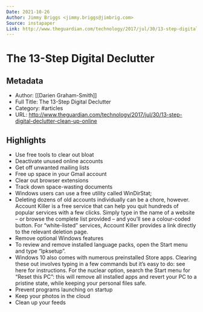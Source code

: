 ```yaml
---
Date: 2021-10-26
Author: Jimmy Briggs <jimmy.briggs@jimbrig.com>
Source: instapaper
Link: http://www.theguardian.com/technology/2017/jul/30/13-step-digital-declutter-clean-up-online
---
```

# The 13-Step Digital Declutter

## Metadata
- Author: [[Darien Graham-Smith]]
- Full Title: The 13-Step Digital Declutter
- Category: #articles
- URL: http://www.theguardian.com/technology/2017/jul/30/13-step-digital-declutter-clean-up-online

## Highlights
- Use free tools to clear out bloat
- Deactivate unused online accounts
- Get off unwanted mailing lists
- Free up space in your Gmail account
- Clear out browser extensions
- Track down space-wasting documents
- Windows users can use a free utility called WinDirStat;
- Deleting dozens of old accounts individually can be a chore, however. Account Killer is a free service that can help you quit hundreds of popular services with a few clicks. Simply type in the name of a website – or browse the complete list provided – and you’ll see a colour-coded button. For “white-listed” services, Account Killer provides a link directly to the relevant deletion page.
- Remove optional Windows features
- To review and remove installed language packs, open the Start menu and type “lpksetup”.
- Windows 10 also comes with numerous preinstalled Store apps. Clearing these out involves typing in a few commands but it’s easy to do: see here for instructions. For the nuclear option, search the Start menu for “Reset this PC”: this will remove all installed apps and revert your PC to a pristine state, while keeping your personal files safe.
- Prevent programs launching on startup
- Keep your photos in the cloud
- Clean up your feeds
